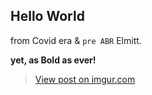 ## Hello World 

from Covid era & `pre ABR` Elmitt. 

**yet, as Bold as ever!**

<blockquote class="imgur-embed-pub" lang="en" data-id="kj6mgIR"><a href="https://imgur.com/kj6mgIR">View post on imgur.com</a></blockquote><script async src="//s.imgur.com/min/embed.js" charset="utf-8"></script>
